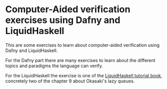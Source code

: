 # Computer-Aided verification exercises using Dafny and LiquidHaskell

This are some exercises to learn about computer-aided verification using Dafny and LiquidHaskell.

For the Dafny part there are many exercises to learn about the different topics and paradigms the language can verify.

For the LiquidHaskell the exercise is one of the [LiquidHaskell tutorial book](https://ucsd-progsys.github.io/liquidhaskell-tutorial/book.pdf), concretely two of the chapter 9 about Okasaki's lazy queues.
